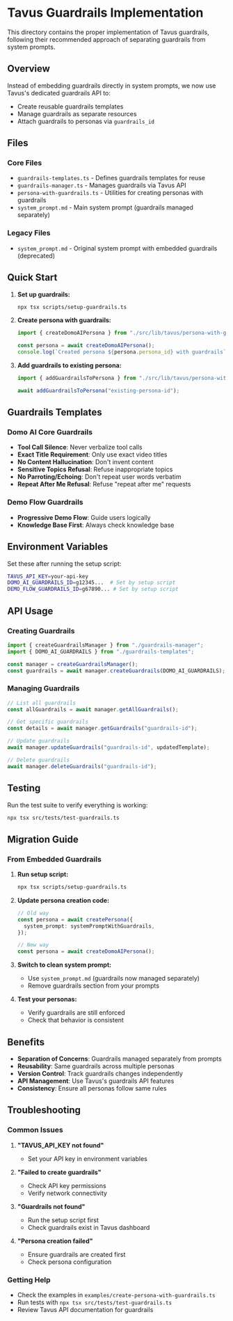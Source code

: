 # Tavus Guardrails Implementation

This directory contains the proper implementation of Tavus guardrails, following their recommended approach of separating guardrails from system prompts.

## Overview

Instead of embedding guardrails directly in system prompts, we now use Tavus's dedicated guardrails API to:

- Create reusable guardrails templates
- Manage guardrails as separate resources
- Attach guardrails to personas via `guardrails_id`

## Files

### Core Files

- `guardrails-templates.ts` - Defines guardrails templates for reuse
- `guardrails-manager.ts` - Manages guardrails via Tavus API
- `persona-with-guardrails.ts` - Utilities for creating personas with guardrails
- `system_prompt.md` - Main system prompt (guardrails managed separately)

### Legacy Files

- `system_prompt.md` - Original system prompt with embedded guardrails (deprecated)

## Quick Start

1. **Set up guardrails:**

   ```bash
   npx tsx scripts/setup-guardrails.ts
   ```

2. **Create persona with guardrails:**

   ```typescript
   import { createDomoAIPersona } from "./src/lib/tavus/persona-with-guardrails";

   const persona = await createDomoAIPersona();
   console.log(`Created persona ${persona.persona_id} with guardrails`);
   ```

3. **Add guardrails to existing persona:**

   ```typescript
   import { addGuardrailsToPersona } from "./src/lib/tavus/persona-with-guardrails";

   await addGuardrailsToPersona("existing-persona-id");
   ```

## Guardrails Templates

### Domo AI Core Guardrails

- **Tool Call Silence**: Never verbalize tool calls
- **Exact Title Requirement**: Only use exact video titles
- **No Content Hallucination**: Don't invent content
- **Sensitive Topics Refusal**: Refuse inappropriate topics
- **No Parroting/Echoing**: Don't repeat user words verbatim
- **Repeat After Me Refusal**: Refuse "repeat after me" requests

### Demo Flow Guardrails

- **Progressive Demo Flow**: Guide users logically
- **Knowledge Base First**: Always check knowledge base

## Environment Variables

Set these after running the setup script:

```bash
TAVUS_API_KEY=your-api-key
DOMO_AI_GUARDRAILS_ID=g12345...  # Set by setup script
DEMO_FLOW_GUARDRAILS_ID=g67890... # Set by setup script
```

## API Usage

### Creating Guardrails

```typescript
import { createGuardrailsManager } from "./guardrails-manager";
import { DOMO_AI_GUARDRAILS } from "./guardrails-templates";

const manager = createGuardrailsManager();
const guardrails = await manager.createGuardrails(DOMO_AI_GUARDRAILS);
```

### Managing Guardrails

```typescript
// List all guardrails
const allGuardrails = await manager.getAllGuardrails();

// Get specific guardrails
const details = await manager.getGuardrails("guardrails-id");

// Update guardrails
await manager.updateGuardrails("guardrails-id", updatedTemplate);

// Delete guardrails
await manager.deleteGuardrails("guardrails-id");
```

## Testing

Run the test suite to verify everything is working:

```bash
npx tsx src/tests/test-guardrails.ts
```

## Migration Guide

### From Embedded Guardrails

1. **Run setup script:**

   ```bash
   npx tsx scripts/setup-guardrails.ts
   ```

2. **Update persona creation code:**

   ```typescript
   // Old way
   const persona = await createPersona({
     system_prompt: systemPromptWithGuardrails,
   });

   // New way
   const persona = await createDomoAIPersona();
   ```

3. **Switch to clean system prompt:**

   - Use `system_prompt.md` (guardrails now managed separately)
   - Remove guardrails section from your prompts

4. **Test your personas:**
   - Verify guardrails are still enforced
   - Check that behavior is consistent

## Benefits

- **Separation of Concerns**: Guardrails managed separately from prompts
- **Reusability**: Same guardrails across multiple personas
- **Version Control**: Track guardrails changes independently
- **API Management**: Use Tavus's guardrails API features
- **Consistency**: Ensure all personas follow same rules

## Troubleshooting

### Common Issues

1. **"TAVUS_API_KEY not found"**

   - Set your API key in environment variables

2. **"Failed to create guardrails"**

   - Check API key permissions
   - Verify network connectivity

3. **"Guardrails not found"**

   - Run the setup script first
   - Check guardrails exist in Tavus dashboard

4. **"Persona creation failed"**
   - Ensure guardrails are created first
   - Check persona configuration

### Getting Help

- Check the examples in `examples/create-persona-with-guardrails.ts`
- Run tests with `npx tsx src/tests/test-guardrails.ts`
- Review Tavus API documentation for guardrails
